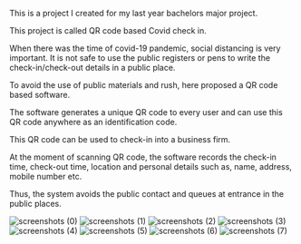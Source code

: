 This is a project I created for my last year bachelors major project.

This project is called QR code based Covid check in.

When there was the time of  covid-19 pandemic, social distancing is very important. It is not safe to use the public registers or pens to write the check-in/check-out details in a public place.

To avoid the use of public materials and rush, here proposed a QR code based software.

The software generates a unique QR code to every user and can use this QR code anywhere as an identification code.

This QR code can be used to check-in into a business firm. 

At the moment of scanning QR code, the software records the check-in time, check-out time, location and personal details such as, name, address, mobile number etc. 

Thus, the system avoids the public contact and queues at entrance in the public places.



![screenshots (0)](https://user-images.githubusercontent.com/79274178/204762307-d713deb0-4653-4481-8635-3c30a2b1a883.jpg)
![screenshots (1)](https://user-images.githubusercontent.com/79274178/204762322-4c4ca0b0-c88d-4f1f-809e-6a5bd563f470.png)
![screenshots (2)](https://user-images.githubusercontent.com/79274178/204762329-e3140b2d-92fd-493a-9a39-aa77747c7544.png)
![screenshots (3)](https://user-images.githubusercontent.com/79274178/204762335-6aa3faf9-37cd-427d-befe-40094217b0dc.png)
![screenshots (4)](https://user-images.githubusercontent.com/79274178/204762341-dc99faa9-3de3-4213-8092-2b641fa4371f.png)
![screenshots (5)](https://user-images.githubusercontent.com/79274178/204762350-283d6cf6-f6cc-48c3-b963-79dfcd9e4f52.png)
![screenshots (6)](https://user-images.githubusercontent.com/79274178/204762356-213ba811-ebff-49b9-9387-a42cec402c25.png)
![screenshots (7)](https://user-images.githubusercontent.com/79274178/204762359-55b3ba51-e91d-447f-a916-41352f7e385e.png)
